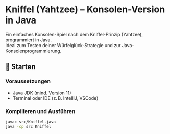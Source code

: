 # Kniffel (Yahtzee) – Konsolen-Version in Java

Ein einfaches Konsolen-Spiel nach dem Kniffel-Prinzip (Yahtzee), programmiert in Java.  
Ideal zum Testen deiner Würfelglück-Strategie und zur Java-Konsolenprogrammierung.

## 🚀 Starten

### Voraussetzungen
- Java JDK (mind. Version 11)
- Terminal oder IDE (z. B. IntelliJ, VSCode)

### Kompilieren und Ausführen
```bash
javac src/Kniffel.java
java -cp src Kniffel